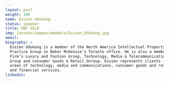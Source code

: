 ```yaml
---
layout: post
weight: 100
name: Essien Udokang
status: speaker
title: UBC UILO
img: /assets/images/members/Essien_Udokang.jpg
email: 
biography: >
  Essien Udokang is a member of the North America Intellectual Property
  Practice Group in Baker McKenzie's Toronto office. He is also a member of the
  Firm’s Luxury and Fashion Group, Technology, Media & Telecommunications
  Group and Consumer Goods & Retail Gnroup. Essien represents clients in the
  areas of technology, media and communications, consumer goods and retail,
  and financial services.
linkedin: 
---
```

